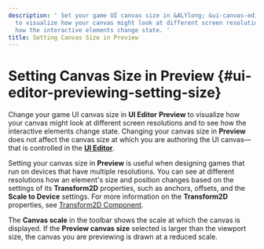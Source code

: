 ```yaml
---
description: ' Set your game UI canvas size in &ALYlong; &ui-canvas-editor; Preview
  to visualize how your canvas might look at different screen resolutions and to see
  how the interactive elements change state. '
title: Setting Canvas Size in Preview
---
```

# Setting Canvas Size in Preview {#ui-editor-previewing-setting-size}

Change your game UI canvas size in **UI Editor** **Preview** to visualize how your canvas might look at different screen resolutions and to see how the interactive elements change state\. Changing your canvas size in **Preview** does not affect the canvas size at which you are authoring the UI canvas—that is controlled in the [**UI Editor**](/docs/userguide/ui/editor/changing-size.md)\.

Setting your canvas size in **Preview** is useful when designing games that run on devices that have multiple resolutions\. You can see at different resolutions how an element's size and position changes based on the settings of its **Transform2D** properties, such as anchors, offsets, and the **Scale to Device** settings\. For more information on the **Transform2D** properties, see [Transform2D Component](/docs/userguide/ui/editor/components-transform.md)\.

The **Canvas scale** in the toolbar shows the scale at which the canvas is displayed\. If the **Preview canvas size** selected is larger than the viewport size, the canvas you are previewing is drawn at a reduced scale\.